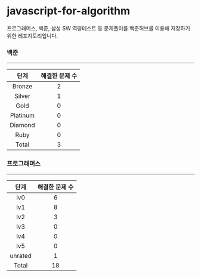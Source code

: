 
# javascript-for-algorithm

프로그래머스, 백준, 삼성 SW 역량테스트 등 문제풀이를 백준허브를 이용해 저장하기 위한 레포지토리입니다.


### 백준

---

|   단계   | 해결한 문제 수 |
| :------: | :------------: |
|  Bronze  |       2        |
|  Silver  |       1        |
|   Gold   |       0          |
| Platinum |       0      |
| Diamond  |       0       |
|   Ruby   |       0          |
|  Total   |       3         |



### 프로그래머스

---

|   단계   | 해결한 문제 수 |
| :------: | :------------:           |
|   lv0    |       6        |
|   lv1    |       8        |
|   lv2    |       3        |
|   lv3    |       0        |
|   lv4    |       0        |
|   lv5    |       0        |
|  unrated |       1    |
|  Total   |       18           |

